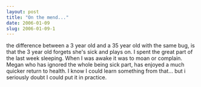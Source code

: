```yaml
---
layout: post
title: "On the mend..."
date: 2006-01-09
slug: 2006-01-09-1
---
```


the difference between a 3 year old and a 35 year old with the same bug, is that the 3 year old forgets she&apos;s sick and plays on.  I spent the great part of the last week sleeping.  When I was awake it was to moan or complain.  Megan who has ignored the whole being sick part, has enjoyed a much quicker return to health.  I know I could learn something from that... but i seriously doubt I could put it in practice.



